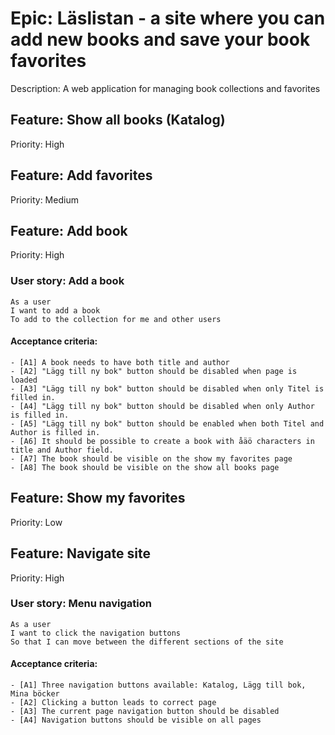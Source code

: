 # Epic: Läslistan - a site where you can add new books and save your book favorites

Description: A web application for managing book collections and favorites 

## Feature: Show all books (Katalog)
Priority: High

## Feature: Add favorites
Priority: Medium

## Feature: Add book
Priority: High

### User story: Add a book
    As a user
    I want to add a book
    To add to the collection for me and other users

#### Acceptance criteria:
    - [A1] A book needs to have both title and author
    - [A2] "Lägg till ny bok" button should be disabled when page is loaded
    - [A3] "Lägg till ny bok" button should be disabled when only Titel is filled in.
    - [A4] "Lägg till ny bok" button should be disabled when only Author is filled in.
    - [A5] "Lägg till ny bok" button should be enabled when both Titel and Author is filled in.
    - [A6] It should be possible to create a book with åäö characters in title and Author field.
    - [A7] The book should be visible on the show my favorites page
    - [A8] The book should be visible on the show all books page

## Feature: Show my favorites
Priority: Low

## Feature: Navigate site
Priority: High

### User story: Menu navigation

    As a user
    I want to click the navigation buttons 
    So that I can move between the different sections of the site

#### Acceptance criteria:

    - [A1] Three navigation buttons available: Katalog, Lägg till bok, Mina böcker
    - [A2] Clicking a button leads to correct page
    - [A3] The current page navigation button should be disabled
    - [A4] Navigation buttons should be visible on all pages

